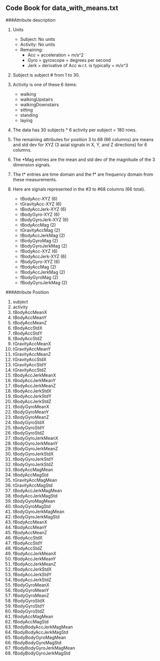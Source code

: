 ## Code Book for **data\_with_means.txt**

###Attribute description

1. Units


	- Subject:  No units
	- Activity:  No units 
	- Remaining:
		- Acc = acceleration = m/s^2
		- Gyro = gyroscope = degrees per second
		- Jerk = derivative of Acc w.r.t. is typically = m/s^3

2. Subject is subject # from 1 to 30.

3. Activity is one of these 6 items:
	- walking
	- walkingUpstairs
	- walkingDownstairs
	- sitting
	- standing
	- laying
	
4. The data has 30 subjects * 6 activity per subject = 180 rows.
5. The remaining attributes for position 3 to 68 (66 columns) are  means and std dev for XYZ (3 axial signals in X, Y, and Z directions) for 6 columns.

6. The *Mag entries are the mean and std dev of the magnitude of the 3 dimension signals.
7. The t* entries are time domain and the f* are frequency domain from these measurements.

8. Here are signals represented in the #3 to #68 columns (66 total). 
	- tBodyAcc-XYZ (6)
	- tGravityAcc-XYZ (6)
	- tBodyAccJerk-XYZ (6)
	- tBodyGyro-XYZ (6)
	- tBodyGyroJerk-XYZ (6)
	- tBodyAccMag (2)
	- tGravityAccMag (2)
	- tBodyAccJerkMag (2)
	- tBodyGyroMag (2)
	- tBodyGyroJerkMag (2)
	- fBodyAcc-XYZ (6)
	- fBodyAccJerk-XYZ (6)
	- fBodyGyro-XYZ (6)
	- fBodyAccMag (2)
	- fBodyAccJerkMag (2)
	- fBodyGyroMag (2)
	- fBodyGyroJerkMag (2)




###Attribute Position



1.	subject 
2.	activity
3.	tBodyAccMeanX
4.	tBodyAccMeanY
5.	tBodyAccMeanZ
6.	tBodyAccStdX
7.	tBodyAccStdY
8.	tBodyAccStdZ
9.	tGravityAccMeanX
10.	tGravityAccMeanY
11.	tGravityAccMeanZ
12.	tGravityAccStdX
13.	tGravityAccStdY
14.	tGravityAccStdZ
15.	tBodyAccJerkMeanX
16.	tBodyAccJerkMeanY
17.	tBodyAccJerkMeanZ
18.	tBodyAccJerkStdX
19.	tBodyAccJerkStdY
20.	tBodyAccJerkStdZ
21.	tBodyGyroMeanX
22.	tBodyGyroMeanY
23.	tBodyGyroMeanZ
24.	tBodyGyroStdX
25.	tBodyGyroStdY
26.	tBodyGyroStdZ
27.	tBodyGyroJerkMeanX
28.	tBodyGyroJerkMeanY
29.	tBodyGyroJerkMeanZ
30.	tBodyGyroJerkStdX
31.	tBodyGyroJerkStdY
32.	tBodyGyroJerkStdZ
33.	tBodyAccMagMean
34.	tBodyAccMagStd
35.	tGravityAccMagMean
36.	tGravityAccMagStd
37.	tBodyAccJerkMagMean
38.	tBodyAccJerkMagStd
39.	tBodyGyroMagMean
40.	tBodyGyroMagStd
41.	tBodyGyroJerkMagMean
42.	tBodyGyroJerkMagStd
43.	fBodyAccMeanX
44.	fBodyAccMeanY
45.	fBodyAccMeanZ
46.	fBodyAccStdX
47.	fBodyAccStdY
48.	fBodyAccStdZ
49.	fBodyAccJerkMeanX
50.	fBodyAccJerkMeanY
51.	fBodyAccJerkMeanZ
52.	fBodyAccJerkStdX
53.	fBodyAccJerkStdY
54.	fBodyAccJerkStdZ
55.	fBodyGyroMeanX
56.	fBodyGyroMeanY
57.	fBodyGyroMeanZ
58.	fBodyGyroStdX
59.	fBodyGyroStdY
60.	fBodyGyroStdZ
61.	fBodyAccMagMean
62.	fBodyAccMagStd
63.	fBodyBodyAccJerkMagMean
64.	fBodyBodyAccJerkMagStd
65.	fBodyBodyGyroMagMean
66.	fBodyBodyGyroMagStd
67.	fBodyBodyGyroJerkMagMean
68.	fBodyBodyGyroJerkMagStd
